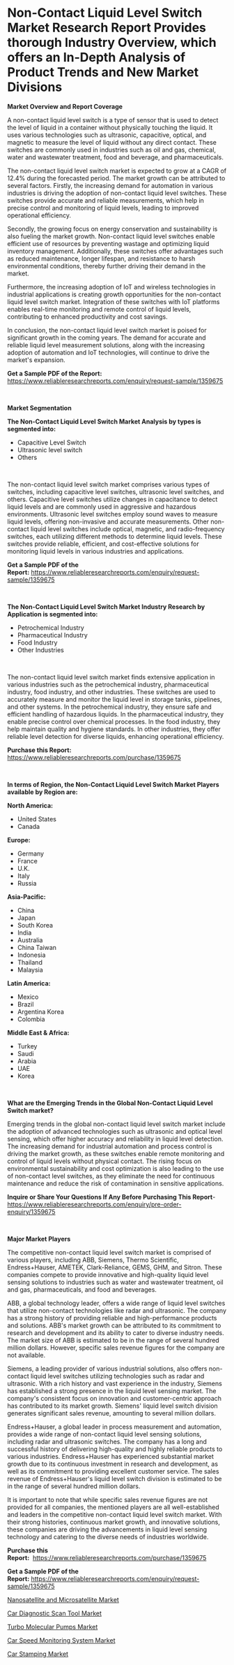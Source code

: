 <p><h1>Non-Contact Liquid Level Switch Market Research Report Provides thorough Industry Overview, which offers an In-Depth Analysis of Product Trends and New Market Divisions</h1></p><p><strong>Market Overview and Report Coverage</strong></p>
<p><p>A non-contact liquid level switch is a type of sensor that is used to detect the level of liquid in a container without physically touching the liquid. It uses various technologies such as ultrasonic, capacitive, optical, and magnetic to measure the level of liquid without any direct contact. These switches are commonly used in industries such as oil and gas, chemical, water and wastewater treatment, food and beverage, and pharmaceuticals.</p><p>The non-contact liquid level switch market is expected to grow at a CAGR of 12.4% during the forecasted period. The market growth can be attributed to several factors. Firstly, the increasing demand for automation in various industries is driving the adoption of non-contact liquid level switches. These switches provide accurate and reliable measurements, which help in precise control and monitoring of liquid levels, leading to improved operational efficiency.</p><p>Secondly, the growing focus on energy conservation and sustainability is also fueling the market growth. Non-contact liquid level switches enable efficient use of resources by preventing wastage and optimizing liquid inventory management. Additionally, these switches offer advantages such as reduced maintenance, longer lifespan, and resistance to harsh environmental conditions, thereby further driving their demand in the market.</p><p>Furthermore, the increasing adoption of IoT and wireless technologies in industrial applications is creating growth opportunities for the non-contact liquid level switch market. Integration of these switches with IoT platforms enables real-time monitoring and remote control of liquid levels, contributing to enhanced productivity and cost savings.</p><p>In conclusion, the non-contact liquid level switch market is poised for significant growth in the coming years. The demand for accurate and reliable liquid level measurement solutions, along with the increasing adoption of automation and IoT technologies, will continue to drive the market's expansion.</p></p>
<p><strong>Get a Sample PDF of the Report:</strong> <a href="https://www.reliableresearchreports.com/enquiry/request-sample/1359675">https://www.reliableresearchreports.com/enquiry/request-sample/1359675</a></p>
<p>&nbsp;</p>
<p><strong>Market Segmentation</strong></p>
<p><strong>The Non-Contact Liquid Level Switch Market Analysis by types is segmented into:</strong></p>
<p><ul><li>Capacitive Level Switch</li><li>Ultrasonic level switch</li><li>Others</li></ul></p>
<p>&nbsp;</p>
<p><p>The non-contact liquid level switch market comprises various types of switches, including capacitive level switches, ultrasonic level switches, and others. Capacitive level switches utilize changes in capacitance to detect liquid levels and are commonly used in aggressive and hazardous environments. Ultrasonic level switches employ sound waves to measure liquid levels, offering non-invasive and accurate measurements. Other non-contact liquid level switches include optical, magnetic, and radio-frequency switches, each utilizing different methods to determine liquid levels. These switches provide reliable, efficient, and cost-effective solutions for monitoring liquid levels in various industries and applications.</p></p>
<p><strong>Get a Sample PDF of the Report:</strong>&nbsp;<a href="https://www.reliableresearchreports.com/enquiry/request-sample/1359675">https://www.reliableresearchreports.com/enquiry/request-sample/1359675</a></p>
<p>&nbsp;</p>
<p><strong>The Non-Contact Liquid Level Switch Market Industry Research by Application is segmented into:</strong></p>
<p><ul><li>Petrochemical Industry</li><li>Pharmaceutical Industry</li><li>Food Industry</li><li>Other Industries</li></ul></p>
<p>&nbsp;</p>
<p><p>The non-contact liquid level switch market finds extensive application in various industries such as the petrochemical industry, pharmaceutical industry, food industry, and other industries. These switches are used to accurately measure and monitor the liquid level in storage tanks, pipelines, and other systems. In the petrochemical industry, they ensure safe and efficient handling of hazardous liquids. In the pharmaceutical industry, they enable precise control over chemical processes. In the food industry, they help maintain quality and hygiene standards. In other industries, they offer reliable level detection for diverse liquids, enhancing operational efficiency.</p></p>
<p><strong>Purchase this Report:</strong>&nbsp; <a href="https://www.reliableresearchreports.com/purchase/1359675">https://www.reliableresearchreports.com/purchase/1359675</a></p>
<p>&nbsp;</p>
<p><strong>In terms of Region, the Non-Contact Liquid Level Switch Market Players available by Region are:</strong></p>
<p>
    <p> <strong> North America: </strong>
        <ul>
            <li>United States</li>
            <li>Canada</li>
        </ul>
        </p> 
    <p> <strong> Europe: </strong>
        <ul>
            <li>Germany</li>
            <li>France</li>
            <li>U.K.</li>
            <li>Italy</li>
            <li>Russia</li>
        </ul>
        </p> 
    <p> <strong> Asia-Pacific: </strong>
        <ul>
            <li>China</li>
            <li>Japan</li>
            <li>South Korea</li>
            <li>India</li>
            <li>Australia</li>
            <li>China Taiwan</li>
            <li>Indonesia</li>
            <li>Thailand</li>
            <li>Malaysia</li>
        </ul>
        </p> 
    <p> <strong> Latin America: </strong>
        <ul>
            <li>Mexico</li>
            <li>Brazil</li>
            <li>Argentina Korea</li>
            <li>Colombia</li>
        </ul>
        </p> 
    <p> <strong> Middle East & Africa: </strong>
        <ul>
            <li>Turkey</li>
            <li>Saudi</li>
            <li>Arabia</li>
            <li>UAE</li>
            <li>Korea</li>
        </ul>
    </p>
    </p>
<p>&nbsp;</p>
<p><strong>What are the Emerging Trends in the Global Non-Contact Liquid Level Switch market?</strong></p>
<p><p>Emerging trends in the global non-contact liquid level switch market include the adoption of advanced technologies such as ultrasonic and optical level sensing, which offer higher accuracy and reliability in liquid level detection. The increasing demand for industrial automation and process control is driving the market growth, as these switches enable remote monitoring and control of liquid levels without physical contact. The rising focus on environmental sustainability and cost optimization is also leading to the use of non-contact level switches, as they eliminate the need for continuous maintenance and reduce the risk of contamination in sensitive applications.</p></p>
<p><strong>Inquire or Share Your Questions If Any Before Purchasing This Report</strong>- <a href="https://www.reliableresearchreports.com/enquiry/pre-order-enquiry/1359675">https://www.reliableresearchreports.com/enquiry/pre-order-enquiry/1359675</a></p>
<p>&nbsp;</p>
<p><strong>Major Market Players</strong></p>
<p><p>The competitive non-contact liquid level switch market is comprised of various players, including ABB, Siemens, Thermo Scientific, Endress+Hauser, AMETEK, Clark-Reliance, GEMS, GHM, and Sitron. These companies compete to provide innovative and high-quality liquid level sensing solutions to industries such as water and wastewater treatment, oil and gas, pharmaceuticals, and food and beverages.</p><p>ABB, a global technology leader, offers a wide range of liquid level switches that utilize non-contact technologies like radar and ultrasonic. The company has a strong history of providing reliable and high-performance products and solutions. ABB's market growth can be attributed to its commitment to research and development and its ability to cater to diverse industry needs. The market size of ABB is estimated to be in the range of several hundred million dollars. However, specific sales revenue figures for the company are not available.</p><p>Siemens, a leading provider of various industrial solutions, also offers non-contact liquid level switches utilizing technologies such as radar and ultrasonic. With a rich history and vast experience in the industry, Siemens has established a strong presence in the liquid level sensing market. The company's consistent focus on innovation and customer-centric approach has contributed to its market growth. Siemens' liquid level switch division generates significant sales revenue, amounting to several million dollars.</p><p>Endress+Hauser, a global leader in process measurement and automation, provides a wide range of non-contact liquid level sensing solutions, including radar and ultrasonic switches. The company has a long and successful history of delivering high-quality and highly reliable products to various industries. Endress+Hauser has experienced substantial market growth due to its continuous investment in research and development, as well as its commitment to providing excellent customer service. The sales revenue of Endress+Hauser's liquid level switch division is estimated to be in the range of several hundred million dollars.</p><p>It is important to note that while specific sales revenue figures are not provided for all companies, the mentioned players are all well-established and leaders in the competitive non-contact liquid level switch market. With their strong histories, continuous market growth, and innovative solutions, these companies are driving the advancements in liquid level sensing technology and catering to the diverse needs of industries worldwide.</p></p>
<p><strong>Purchase this Report:</strong>&nbsp;&nbsp;<a href="https://www.reliableresearchreports.com/purchase/1359675">https://www.reliableresearchreports.com/purchase/1359675</a></p>
<p></p>
<p><strong>Get a Sample PDF of the Report:</strong>&nbsp;<a href="https://www.reliableresearchreports.com/enquiry/request-sample/1359675">https://www.reliableresearchreports.com/enquiry/request-sample/1359675</a></p>
<p><p><a href="https://medium.com/@fosterfahey1016/nanosatellite-and-microsatellite-market-size-growth-forecast-2023-2030-faac1311575f">Nanosatellite and Microsatellite Market</a></p><p><a href="https://www.linkedin.com/pulse/car-diagnostic-scan-tool-market-research-report-provides-he7kc/">Car Diagnostic Scan Tool Market</a></p><p><a href="https://medium.com/@joanacasper19/turbo-molecular-pumps-market-size-growth-forecast-2023-2030-099312e21370">Turbo Molecular Pumps Market</a></p><p><a href="https://www.linkedin.com/pulse/car-speed-monitoring-system-market-share-amp-new-trends-ioz0e/">Car Speed Monitoring System Market</a></p><p><a href="https://www.linkedin.com/pulse/car-stamping-market-research-report-unlocks-analysis-financial-xscmc/">Car Stamping Market</a></p></p>